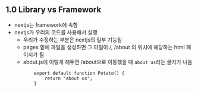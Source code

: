 ## 1.0 Library vs Framework

- nextjs는 framework에 속함
- nextjs가 우리의 코드를 사용해서 실행
  - 우리가 수정하는 부분은 nextjs의 일부 기능임
  - pages 밑에 파일을 생성하면 그 파일이 /, /about 의 위치에 해당하는 html 페이지가 됨
  - about.js에 이렇게 해두면 /about으로 이동했을 때 `about us`라는 글자가 나옴
    ```
        export default function Potato() {
            return "about us";
        }
    ```
